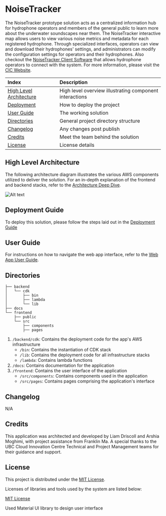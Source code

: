 # NoiseTracker

The NoiseTracker prototype solution acts as a centralized information hub for hydrophone operators and members of the general public to learn more about the underwater soundscapes near them. The NoiseTracker interactive map allows users to view various noise metrics and metadata for each registered hydrophone. Through specialized interfaces, operators can view and download their hydrophones' settings, and administrators can modify the configuration settings for operators and their hydrophones. Also checkout the [NoiseTracker Client Software](https://github.com/UBC-CIC/noise-tracker-client) that allows hydrophone operators to connect with the system. For more information, please visit the [CIC Website](https://cic.ubc.ca/).

| Index                                               | Description                                             |
| :-------------------------------------------------- | :------------------------------------------------------ |
| [High Level Architecture](#high-level-architecture) | High level overview illustrating component interactions |
| [Deployment](#deployment-guide)                     | How to deploy the project                               |
| [User Guide](#user-guide)                           | The working solution                                    |
| [Directories](#directories)                          | General project directory structure
| [Changelog](#changelog)                             | Any changes post publish                                |
| [Credits](#credits)                                 | Meet the team behind the solution                       |
| [License](#license)                                 | License details                                         |

## High Level Architecture

The following architecture diagram illustrates the various AWS components utilized to deliver the solution. For an in-depth explanation of the frontend and backend stacks, refer to the [Architecture Deep Dive](docs/ArchitectureDeepDive.md).

![Alt text](docs/images/networkDiagram/simplified_architecture_diagram.svg)

## Deployment Guide

To deploy this solution, please follow the steps laid out in the [Deployment Guide](docs/DeploymentGuide.md)

## User Guide

For instructions on how to navigate the web app interface, refer to the [Web App User Guide](docs/UserGuide.md).

## Directories

```
├── backend
│   └── cdk
│       ├── bin
│       ├── lambda
│       └── lib
├── docs
└── frontend
    ├── public
    └── src
        ├── components
        ├── pages
```

1. `/backend/cdk`: Contains the deployment code for the app's AWS infrastructure
    - `/bin`: Contains the instantiation of CDK stack
    - `/lib`: Contains the deployment code for all infrastructure stacks
    - `/lambda`: Contains lambda functions
2. `/docs`: Contains documentation for the application
3. `/frontend`: Contains the user interface of the application
    - `/src/components`: Contains components used in the application
    - `/src/pages`: Contains pages comprising the application's interface

## Changelog
N/A

## Credits

This application was architected and developed by Liam Driscoll and Arshia Moghimi, with project assistance from Franklin Ma. A special thanks to the UBC Cloud Innovation Centre Technical and Project Management teams for their guidance and support.

## License

This project is distributed under the [MIT License](LICENSE).

Licenses of libraries and tools used by the system are listed below:

[MIT License](LICENSE)

Used Material UI library to design user interface

